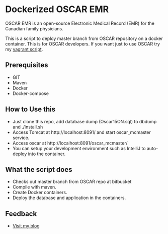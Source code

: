 # Dockerized OSCAR EMR
OSCAR EMR is an open-source Electronic Medical Record (EMR) for the Canadian family physicians.

This is a script to deploy master branch from OSCAR repository on a docker container. This is for OSCAR developers. If you want just to use OSCAR try my [vagrant script](http://nuchange.ca/2015/09/installing-oscar-emr-and-openmrs-ehr-in-your-laptop.html).

## Prerequisites
* GIT
* Maven
* Docker
* Docker-compose

## How to Use this
* Just clone this repo, add database dump (Oscar15ON.sql) to dbdump and ./install.sh
* Access Tomcat at http://localhost:8091/ and start oscar_mcmaster service.
* Access oscar at http://localhost:8091/oscar_mcmaster/
* You can setup your development environment such as IntelliJ to auto-deploy into the container.

## What the script does
* Checks out master branch from OSCAR repo at bitbucket
* Compile with maven.
* Create Docker containers.
* Deploy the database and application in the containers.

## Feedback
* [Visit my blog](http://nuchange.ca)